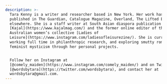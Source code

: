 ```yaml
---
description: >-
  Tara Kenny is a writer and researcher based in New York. Her work has been
  published in The Guardian, Catalogue Magazine, Overland, The Lifted Brow, and
  elsewhere. She is a staff writer at South Asian diaspora publication
  [Kajal](https://www.kajalmag.com/) and the former online editor of the
  Australian women’s collective [Ladies of
  Leisure](https://www.instagram.com/ladiesofleisurezine/). She is currently
  working full time in philanthropic research, and exploring smutty romance and
  feminist mysticism through her personal projects.


  Follow her on Instagram at
  [@comely_maiden](https://www.instagram.com/comely_maiden/) and on Twitter at
  [@wordsbytara](https://twitter.com/wordsbytara), and contact her at
  wordsbytara@gmail.com.
---
```


